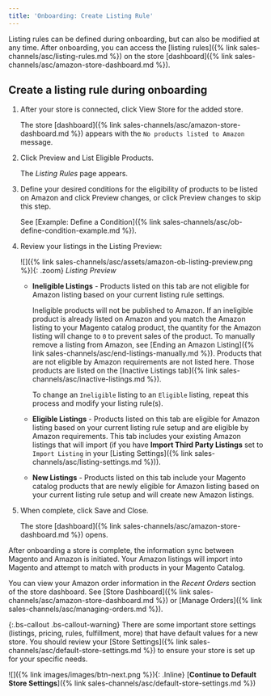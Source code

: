 ```yaml
---
title: 'Onboarding: Create Listing Rule'
---
```


Listing rules can be defined during onboarding, but can also be modified at any time. After onboarding, you can access the [listing rules]({% link sales-channels/asc/listing-rules.md %}) on the store [dashboard]({% link sales-channels/asc/amazon-store-dashboard.md %}).

## Create a listing rule during onboarding

1. After your store is connected, click <span class="btn">View Store</span> for the added store.

    The store [dashboard]({% link sales-channels/asc/amazon-store-dashboard.md %}) appears with the `No products listed to Amazon` message.

1. Click <span class="btn">Preview and List Eligible Products</span>.

    The _Listing Rules_ page appears.

1. Define your desired conditions for the eligibility of products to be listed on Amazon and click <span class="btn">Preview changes</span>, or click <span class="btn">Preview changes</span> to skip this step.

    See [Example: Define a Condition]({% link sales-channels/asc/ob-define-condition-example.md %}).

1. Review your listings in the Listing Preview:

    ![]({% link sales-channels/asc/assets/amazon-ob-listing-preview.png %}){: .zoom}
    _Listing Preview_

    - **Ineligible Listings** - Products listed on this tab are not eligible for Amazon listing based on your current listing rule settings.

         Ineligible products will not be published to Amazon. If an ineligible product is already listed on Amazon and you match the Amazon listing to your Magento catalog product, the quantity for the Amazon listing will change to `0` to prevent sales of the product. To manually remove a listing from Amazon, see [Ending an Amazon Listing]({% link sales-channels/asc/end-listings-manually.md %}). Products that are not eligible by Amazon requirements are not listed here. Those products are listed on the [Inactive Listings tab]({% link sales-channels/asc/inactive-listings.md %}).

         To change an `Ineligible` listing to an `Eligible` listing, repeat this process and modify your listing rule(s).

    - **Eligible Listings** - Products listed on this tab are eligible for Amazon listing based on your current listing rule setup and are eligible by Amazon requirements. This tab includes your existing Amazon listings that will import (if you have **Import Third Party Listings** set to `Import Listing` in your [Listing Settings]({% link sales-channels/asc/listing-settings.md %})).

    - **New Listings** - Products listed on this tab include your Magento catalog products that are newly eligible for Amazon listing based on your current listing rule setup and will create new Amazon listings.

1. When complete, click <span class="btn">Save and Close</span>.

   The store [dashboard]({% link sales-channels/asc/amazon-store-dashboard.md %}) opens.

After onboarding a store is complete, the information sync between Magento and Amazon is initiated. Your Amazon listings will import into Magento and attempt to match with products in your Magento Catalog.

You can view your Amazon order information in the _Recent Orders_ section of the store dashboard. See [Store Dashboard]({% link sales-channels/asc/amazon-store-dashboard.md %}) or [Manage Orders]({% link sales-channels/asc/managing-orders.md %}).

{:.bs-callout .bs-callout-warning}
There are some important store settings (listings, pricing, rules, fulfillment, more) that have default values for a new store. You should review your [Store Settings]({% link sales-channels/asc/default-store-settings.md %}) to ensure your store is set up for your specific needs.

![]({% link images/images/btn-next.png %}){: .Inline} [**Continue to Default Store Settings**]({% link sales-channels/asc/default-store-settings.md %})
